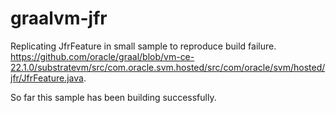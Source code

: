 # graalvm-jfr
Replicating JfrFeature in small sample to reproduce build failure.
https://github.com/oracle/graal/blob/vm-ce-22.1.0/substratevm/src/com.oracle.svm.hosted/src/com/oracle/svm/hosted/jfr/JfrFeature.java. 

So far this sample has been building successfully.
